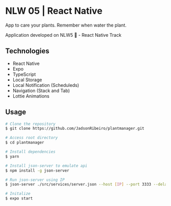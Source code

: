 # NLW 05 | React Native

<p> App to care your plants. Remember when water the plant.</p>

<p> Application developed on NLW5 🚀 - React Native Track </p>

## Technologies

- React Native
- Expo
- TypeScript
- Local Storage
- Local Notification (Scheduleds)
- Navigation (Stack and Tab)
- Lottie Animations

## Usage

```bash
# Clone the repository
$ git clone https://github.com/JadsonRibeiro/plantmanager.git

# Access root directory
$ cd plantmanager

# Install dependencies
$ yarn 

# Install json-server to emulate api
$ npm install -g json-server

# Run json-server using IP
$ json-server ./src/services/server.json --host [IP] --port 3333 --delay 700

# Initalize 
$ expo start
```

